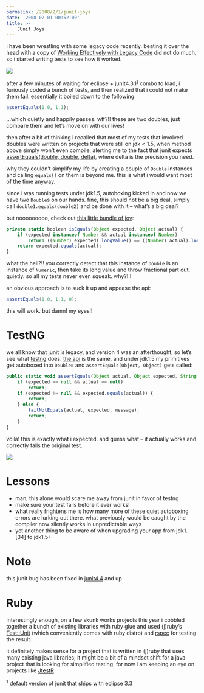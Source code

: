 ```yaml
---
permalink: /2008/2/1/junit-joys
date: '2008-02-01 00:52:00'
title: >-
    JUnit Joys
---
```


i have been wrestling with some legacy code recently. beating it over
the head with a copy of [Working Effectively with Legacy
Code](http://www.amazon.com/Working-Effectively-Legacy-Robert-Martin/dp/0131177052/)
did not do much, so i started writing tests to see how it worked.

<img src="/assets/2008/2/1/working_effectively_with_legacy_code.jpg" data-align="right" />

after a few minutes of waiting for eclipse +
junit4.3.1<sup>[1](#fn1)</sup> combo to load, i furiously coded a bunch
of tests, and then realized that i could not make them fail. essentially
it boiled down to the following:

``` javascript
assertEquals(1.0, 1.1);
```

...which quietly and happily passes. wtf?!! these are two doubles, just
compare them and let’s move on with our lives!

then after a bit of thinking i recalled that most of my tests that
involved doubles were written on projects that were still on jdk \< 1.5,
when method above simply won’t even compile, alerting me to the fact
that junit expects [assertEquals(double, double,
delta)](http://junit.sourceforge.net/javadoc/junit/framework/Assert.html#assertEquals%28double,%20double,%20double%29),
where delta is the precision you need.

why they couldn’t simplify my life by creating a couple of `Double`
instances and calling `equals()` on them is beyond me. this is what i
would want most of the time anyway.

since i was running tests under jdk1.5, autoboxing kicked in and now we
have two `Double`s on our hands. fine, this should not be a big deal,
simply call `double1.equals(double2)` and be done with it – what’s a big
deal?

but nooooooooo, check out [this little bundle of
joy](http://junit.cvs.sourceforge.net/junit/junit/src/org/junit/Assert.java?view=markup&pathrev=r43):

``` javascript
private static boolean isEquals(Object expected, Object actual) {
    if (expected instanceof Number && actual instanceof Number)
        return ((Number) expected).longValue() == ((Number) actual).longValue();
    return expected.equals(actual);
}
```

what the hell?!! you correctly detect that this instance of `Double` is
an instance of `Numeric`, then take its long value and throw fractional
part out. quietly. so all my tests never even squeak. why?!!!

an obvious approach is to suck it up and appease the api:

``` java
assertEquals(1.0, 1.1, 0);
```

this will work. but damn! my eyes!!

# TestNG

we all know that junit is legacy, and version 4 was an afterthought, so
let’s see what [testng](http://testng.org/) does. [the
api](https://testng.dev.java.net/source/browse/testng/src/main/org/testng/Assert.java?view=markup)
is the same, and under jdk1.5 my primitives get autoboxed into `Double`s
and `assertEquals(Object, Object)` gets called:

``` javascript
public static void assertEquals(Object actual, Object expected, String message) {
    if (expected == null && actual == null)
        return;
    if (expected != null && expected.equals(actual)) {
        return;
    } else {
        failNotEquals(actual, expected, message);
        return;
    }
}
```

voila! this is exactly what i expected. and guess what – it actually
works and correctly fails the original test.

<img src="/assets/2008/2/1/testng.jpg" data-align="right" />

# Lessons

-   man, this alone would scare me away from junit in favor of testng
-   make sure your test fails before it ever works!
-   what really frightens me is how many more of these quiet autoboxing
    errors are lurking out there. what previously would be caught by the
    compiler now silently works in unpredictable ways
-   yet another thing to be aware of when upgrading your app from
    jdk1.\[34\] to jdk1.5+

# Note

this junit bug has been fixed in
[junit4.4](http://junit.cvs.sourceforge.net/junit/junit/src/org/junit/Assert.java?revision=1.7&view=markup&pathrev=r44)
and up

# Ruby

interestingly enough, on a few skunk works projects this year i cobbled
together a bunch of existing libraries with ruby glue and used (j)ruby’s
[Test::Unit](http://www.ruby-doc.org/stdlib/libdoc/test/unit/rdoc/classes/Test/Unit.html)
(which conveniently comes with ruby distro) and
[rspec](http://rspec.info/) for testing the result.

it definitely makes sense for a project that is written in (j)ruby that
uses many existing java libraries; it might be a bit of a mindset shift
for a java project that is looking for simplified testing. for now i am
keeping an eye on projects like [JtestR](http://jtestr.codehaus.org/)

<sup>1</sup> default version of junit that ships with eclipse 3.3
